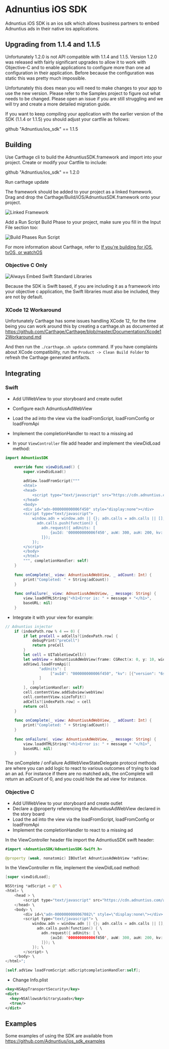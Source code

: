 # Adnuntius iOS SDK

Adnuntius iOS SDK is an ios sdk which allows business partners to embed Adnuntius ads in their native ios applications.

## Upgrading from 1.1.4 and 1.1.5

Unfortunately 1.2.0 is not API compatible with 1.1.4 and 1.1.5.  Version 1.2.0 was released with fairly significant upgrades to allow it to work with Objective-C and to enable applications to configure more than one ad configuration in their application.  Before because the configuration was static this was pretty much impossible.

Unfortunately this does mean you will need to make changes to your app to use the new version.  Please refer to the Samples project to figure out what needs to be changed.  Please open an issue if you are still struggling and we will try and create a more detailed migration guide.

If you want to keep compiling your application with the earlier version of the SDK (1.1.4 or 1.1.5) you should adjust your cartfile as follows:

github "Adnuntius/ios_sdk" == 1.1.5

## Building

Use Carthage cli to build the AdnuntiusSDK.framework and import into your project.   Create or modify your Cartfile to include:

github "Adnuntius/ios_sdk" == 1.2.0

Run carthage update 

The framework should be added to your project as a linked framework.  Drag and drop the Carthage/Build/iOS/AdnuntiusSDK.framework onto your project.

![Linked Framework](images/linked-framework.png)

Add a Run Script Build Phase to your project, make sure you fill in the Input File section too:

![Build Phases Run Script](images/run-script.png)

For more information about Carthage, refer to [If you're building for iOS, tvOS, or watchOS](https://github.com/Carthage/Carthage#if-youre-building-for-ios-tvos-or-watchos)

### Objective C Only

![Always Embed Swift Standard Libraries](images/swift-libraries.png)

Because the SDK is Swift based, if you are including it as a framework into your objective c application, the Swift libraries must also be included, they are not by default.


### XCode 12 Workaround

Unfortunately Carthage has some issues handling XCode 12, for the time being you can work around this by creating a carthage.sh as documented at
https://github.com/Carthage/Carthage/blob/master/Documentation/Xcode12Workaround.md

And then run the `./carthage.sh update` command.   If you have complaints about XCode compatibility, run the `Product -> Clean Build Folder` to refresh the
Carthage generated artifacts.

## Integrating

### Swift

- Add UIWebView to your storyboard and create outlet
- Configure each AdnuntiusAdWebView
- Load the ad into the view via the loadFromScript, loadFromConfig or loadFromApi
- Implement the completionHandler to react to a missing ad


- In your `ViewController` file add header and implement the viewDidLoad method:

```swift
import AdnuntiusSDK
```
```swift
    override func viewDidLoad() {
        super.viewDidLoad() 
        
        adView.loadFromScript("""
        <html>
        <head>
            <script type="text/javascript" src="https://cdn.adnuntius.com/adn.js" async></script>
        </head>
        <body>
        <div id="adn-000000000006f450" style="display:none"></div>
        <script type="text/javascript">
            window.adn = window.adn || {}; adn.calls = adn.calls || [];
              adn.calls.push(function() {
                adn.request({ adUnits: [
                    {auId: '000000000006f450', auW: 300, auH: 200, kv: [{'version':'X'}] }
                ]});
            });
        </script>
        </body>
        </html>
        """, completionHandler: self)
    }
    
    func onComplete(_ view: AdnuntiusAdWebView, _ adCount: Int) {
        print("Completed: " + String(adCount))
    }
    
    func onFailure(_ view: AdnuntiusAdWebView, _ message: String) {
        view.loadHTMLString("<h1>Error is: " + message + "</h1>",
        baseURL: nil)
    }
```
- Integrate it with your view for example:
```swift
// Adnuntius injector
    if (indexPath.row % 4 == 0) {
        if let preCell = adCells?[indexPath.row] {
            debugPrint("preCell")
            return preCell
        }
        let cell = UITableViewCell()
        let webView = AdnuntiusAdWebView(frame: CGRect(x: 0, y: 10, width: tableView.frame.width, height: 100))
        adView1.loadFromApi([
               "adUnits": [
                    ["auId": "000000000006f450", "kv": [{"version": "6s"}]
               ]
            ]
        ], completionHandler: self)
        cell.contentView.addSubview(webView)
        cell.contentView.sizeToFit()
        adCells?[indexPath.row] = cell
        return cell
    }
    
    func onComplete(_ view: AdnuntiusAdWebView, _ adCount: Int) {
        print("Completed: " + String(adCount))
    }
    
    func onFailure(_ view: AdnuntiusAdWebView, _ message: String) {
        view.loadHTMLString("<h1>Error is: " + message + "</h1>",
        baseURL: nil)
    }
```

The onComplete / onFailure AdWebViewStateDelegate protocol methods are where you can add logic to react to various outcomes of trying to load an an ad.  For instance if there are no matched ads, the onComplete will return an adCount of 0, and you could hide the ad view for instance.

### Objective C

- Add UIWebView to your storyboard and create outlet
- Declare a @property referencing the AdnuntiusAdWebView declared in the story board
- Load the ad into the view via the loadFromScript, loadFromConfig or loadFromApi
- Implement the completionHandler to react to a missing ad

In the ViewController header file import the AdnuntiusSDK swift header:

```swift
#import <AdnuntiusSDK/AdnuntiusSDK-Swift.h>

@property (weak, nonatomic) IBOutlet AdnuntiusAdWebView *adView;
```

In the ViewController m file, implement the viewDidLoad method:

```swift
[super viewDidLoad];

NSString *adScript = @" \
<html> \
    <head > \
        <script type="text/javascript" src="https://cdn.adnuntius.com/adn.js" async></script> \
    </head> \
    <body> \
        <div id=\"adn-0000000000067082\" style=\"display:none\"></div> \
        <script type="text/javascript"> \
            window.adn = window.adn || {}; adn.calls = adn.calls || []; \
              adn.calls.push(function() { \
                adn.request({ adUnits: [ \
                    {auId: '000000000006f450', auW: 300, auH: 200, kv: [{'version':'X'}] } \
                ]}); \
            }); \
        </script> \  
    </body> \
</html>";

[self.adView loadFromScript:adScriptcompletionHandler:self];
```

- Change Info.plist

```xml
<key>NSAppTransportSecurity</key>
<dict>
  <key>NSAllowsArbitraryLoads</key>
  <true/>
</dict>
```

## Examples

Some examples of using the SDK are available from https://github.com/Adnuntius/ios_sdk_examples
